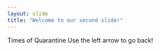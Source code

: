 ```yaml
---
layout: slide
title: "Welcome to our second slide!"
---
```

Times of Quarantine
Use the left arrow to go back!
